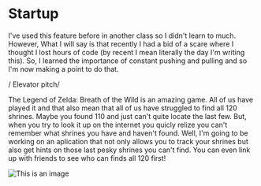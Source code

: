 # Startup
I've used this feature before in another class so I didn't learn to much. However, What I will say is that recently I had a bid of a scare where I thought I lost hours of code (by recent I mean literally the day I'm writing this). So, I learned the importance of constant pushing and pulling and so I'm now making a point to do that.

/ Elevator pitch/

The Legend of Zelda: Breath of the Wild is an amazing game. All of us have played it and that also mean that all of us have struggled to find all 120 shrines. Maybe you found 110 and just can't quite locate the last few. But, when you try to look it up on the internet you quicly relize you can't remember what shrines you have and haven't found. Well, I'm going to be working on an aplication that not only allows you to track your shrines but also get hints on those last pesky shrines you can't find. You can even link up with friends to see who can finds all 120 first!

![This is an image]([https://photos.app.goo.gl/hXkkJbE2Qqu1ttW67](https://drive.google.com/file/d/1BbDEttxLtDjBMiYP8_KdPgw8A9UHbRPE/view?usp=sharing))
